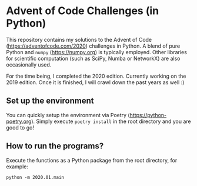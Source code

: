 # Advent of Code Challenges (in Python)

This repository contains my solutions to the Advent of Code (https://adventofcode.com/2020) challenges in Python. A blend of pure Python and `numpy` (https://numpy.org) is typically employed. Other libraries for scientific computation (such as SciPy, Numba or NetworkX) are also occasionally used. 

For the time being, I completed the 2020 edition. Currently working on the 2019 edition. Once it is finished, I will crawl down the past years as well :)

## Set up the environment
You can quickly setup the environment via Poetry (https://python-poetry.org).
Simply execute `poetry install` in the root directory and you are good to go!

## How to run the programs?

Execute the functions as a Python package from the root directory, for example:
```
python -m 2020.01.main
```
